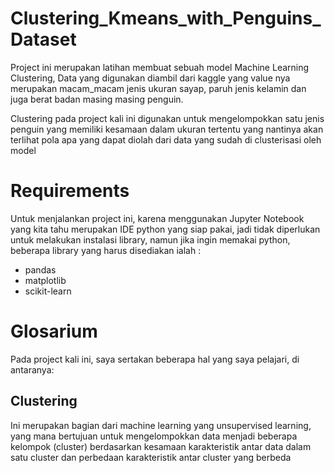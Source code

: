 # Clustering_Kmeans_with_Penguins_Dataset

Project ini merupakan latihan membuat sebuah model Machine Learning Clustering,
Data yang digunakan diambil dari kaggle yang value nya merupakan macam_macam jenis ukuran
sayap, paruh jenis kelamin dan juga berat badan masing masing penguin.

Clustering pada project kali ini digunakan untuk mengelompokkan satu jenis penguin yang
memiliki kesamaan dalam ukuran tertentu yang nantinya akan terlihat pola apa yang dapat diolah
dari data yang sudah di clusterisasi oleh model

# Requirements

Untuk menjalankan project ini, karena menggunakan Jupyter Notebook yang kita tahu merupakan IDE python
yang siap pakai, jadi tidak diperlukan untuk melakukan instalasi library, namun jika ingin memakai 
python, beberapa library yang harus disediakan ialah :

  * pandas
  * matplotlib
  * scikit-learn

# Glosarium

Pada project kali ini, saya sertakan beberapa hal yang saya pelajari, di antaranya:

## Clustering
  Ini merupakan bagian dari machine learning yang unsupervised learning, yang mana bertujuan untuk 
  mengelompokkan data menjadi beberapa kelompok (cluster) berdasarkan kesamaan karakteristik antar
  data dalam satu cluster dan perbedaan karakteristik antar cluster yang berbeda
